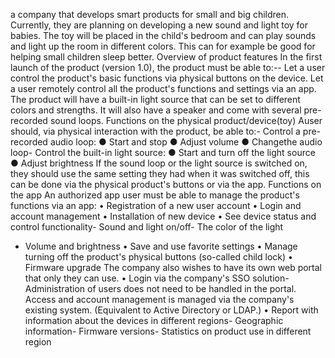  a company that develops smart products for small and big children.
 Currently, they are planning on developing a new sound and light toy for babies. The toy
 will be placed in the child's bedroom and can play sounds and light up the room in
 different colors. This can for example be good for helping small children sleep better.
 Overview of product features
 In the first launch of the product (version 1.0), the product must be able to:--
Let a user control the product's basic functions via physical buttons on
 the device.
 Let a user remotely control all the product's functions and settings via an app.
 The product will have a built-in light source that can be set to different colors and
 strengths. It will also have a speaker and come with several pre-recorded sound
 loops.
 Functions on the physical product/device(toy)
 Auser should, via physical interaction with the product, be able to:- Control a pre-recorded audio loop:
 ● Start and stop
 ● Adjust volume
 ● Changethe audio loop- Control the built-in light source:
 ● Start and turn off the light source
 ● Adjust brightness
 If the sound loop or the light source is switched on, they should use the same setting
 they had when it was switched off, this can be done via the physical product's buttons or
 via the app.
 Functions on the app
 An authorized app user must be able to manage the product's functions via an
 app:
 • Registration of a new user account
 • Login and account management
 • Installation of new device
 • See device status and control functionality- Sound and light on/off- The color of the light
- Volume and brightness
 • Save and use favorite settings
 • Manage turning off the product's physical buttons (so-called child lock)
 • Firmware upgrade
 The company also wishes to have its own web portal that only they can use.
 • Login via the company's SSO solution- Administration of users does not need to be handled in the portal. Access and
 account management is managed via the company's existing system. (Equivalent
 to Active Directory or LDAP.)
 • Report with information about the devices in different regions- Geographic information- Firmware versions- Statistics on product use in different region
